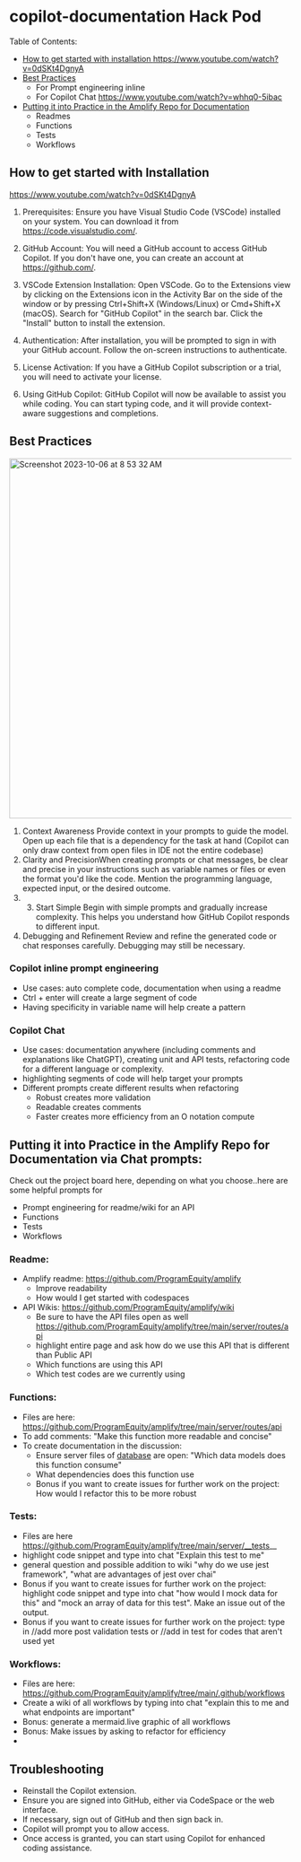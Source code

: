 # copilot-documentation Hack Pod 
Table of Contents: 
- [How to get started with installation ](https://github.com/ProgramEquity/copilot-documentation/tree/main#how-to-get-started-with-installation)https://www.youtube.com/watch?v=0dSKt4DgnyA
- [Best Practices](https://github.com/ProgramEquity/copilot-documentation/blob/main/README.md#best-practices)
  - For Prompt engineering inline
  - For Copilot Chat https://www.youtube.com/watch?v=whhq0-5ibac
- [Putting it into Practice in the Amplify Repo for Documentation](https://github.com/ProgramEquity/copilot-documentation/blob/main/README.md#putting-it-into-practice-in-the-amplify-repo-for-documentation-via-chat-prompts)
  - Readmes
  - Functions
  - Tests
  - Workflows
 

## How to get started with Installation 
https://www.youtube.com/watch?v=0dSKt4DgnyA

1. Prerequisites:
Ensure you have Visual Studio Code (VSCode) installed on your system. You can download it from https://code.visualstudio.com/.

2. GitHub Account:
You will need a GitHub account to access GitHub Copilot. If you don't have one, you can create an account at https://github.com/.

3. VSCode Extension Installation:
Open VSCode.
Go to the Extensions view by clicking on the Extensions icon in the Activity Bar on the side of the window or by pressing Ctrl+Shift+X (Windows/Linux) or Cmd+Shift+X (macOS).
Search for "GitHub Copilot" in the search bar.
Click the "Install" button to install the extension.
4. Authentication:
After installation, you will be prompted to sign in with your GitHub account. Follow the on-screen instructions to authenticate.

5. License Activation:
If you have a GitHub Copilot subscription or a trial, you will need to activate your license.
6. Using GitHub Copilot:
GitHub Copilot will now be available to assist you while coding. You can start typing code, and it will provide context-aware suggestions and completions.

## Best Practices 
<img width="642" alt="Screenshot 2023-10-06 at 8 53 32 AM" src="https://github.com/ProgramEquity/copilot-documentation/assets/9143339/690ade6b-9b2f-4b5d-a404-835b475015b5">

1. Context Awareness
Provide context in your prompts to guide the model. Open up each file that is a dependency for the task at hand (Copilot can only draw context from open files in IDE not the entire codebase) 
2. Clarity and PrecisionWhen creating prompts or chat messages, be clear and precise in your instructions such as variable names or files or even the format you'd like the code. Mention the programming language, expected input, or the desired outcome.
3. 3. Start Simple
Begin with simple prompts and gradually increase complexity. This helps you understand how GitHub Copilot responds to different input.
4. Debugging and Refinement
Review and refine the generated code or chat responses carefully. Debugging may still be necessary.

### Copilot inline prompt engineering
- Use cases: auto complete code, documentation when using a readme 
- Ctrl + enter will create a large segment of code
- Having specificity in variable name will help create a pattern 

### Copilot Chat
- Use cases: documentation anywhere (including comments and explanations like ChatGPT), creating unit and API tests, refactoring code for a different language or complexity. 
- highlighting segments of code will help target your prompts
- Different prompts create different results when refactoring
  - Robust creates more validation
  - Readable creates comments
  - Faster creates more efficiency from an O notation compute

## Putting it into Practice in the Amplify Repo for Documentation via Chat prompts: 
Check out the project board here, depending on what you choose..here are some helpful prompts for
- Prompt engineering for readme/wiki for an API
- Functions
- Tests
- Workflows

### Readme: 
- Amplify readme: https://github.com/ProgramEquity/amplify
  - Improve readability
  - How would I get started with codespaces 
- API Wikis: https://github.com/ProgramEquity/amplify/wiki
  - Be sure to have the API files open as well https://github.com/ProgramEquity/amplify/tree/main/server/routes/api
  - highlight entire page and ask how do we use this API that is different than Public API
  - Which functions are using this API
  - Which test codes are we currently using 

### Functions: 
- Files are here: https://github.com/ProgramEquity/amplify/tree/main/server/routes/api
- To add comments: "Make this function more readable and concise"
- To create documentation in the discussion:
  - Ensure server files of [database](https://github.com/ProgramEquity/amplify/tree/main/server/db) are open: "Which data models does this function consume"
  - What dependencies does this function use
  - Bonus if you want to create issues for further work on the project: How would I refactor this to be more robust

### Tests: 
 - Files are here https://github.com/ProgramEquity/amplify/tree/main/server/__tests__
 - highlight code snippet and type into chat "Explain this test to me"
 - general question and possible addition to wiki "why do we use jest framework", "what are advantages of jest over chai"
 - Bonus if you want to create issues for further work on the project: highlight code snippet and type into chat "how would I mock data for this" and "mock an array of data for this test". Make an issue out of the output. 
 - Bonus if you want to create issues for further work on the project: type in //add more post validation tests or //add in test for codes that aren't used yet

### Workflows:
- Files are here: https://github.com/ProgramEquity/amplify/tree/main/.github/workflows
- Create a wiki of all workflows by typing into chat "explain this to me and what endpoints are important" 
- Bonus: generate a mermaid.live graphic of all workflows
- Bonus: Make issues by asking to refactor for efficiency
- 


## Troubleshooting

- Reinstall the Copilot extension.
- Ensure you are signed into GitHub, either via CodeSpace or the web interface.
- If necessary, sign out of GitHub and then sign back in.
- Copilot will prompt you to allow access.
- Once access is granted, you can start using Copilot for enhanced coding assistance.
